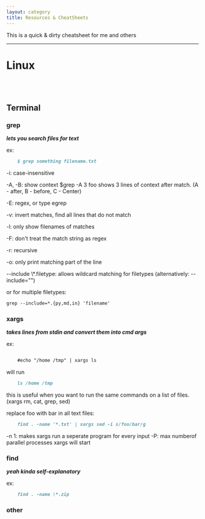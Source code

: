 ```yaml
---
layout: category
title: Resources & CheatSheets
---
```


This is a quick & dirty cheatsheet for me and others

---

# Linux 
<br />
<br />

## Terminal

### grep
**_lets you search files for text_**

ex:

```md
    $ grep something filename.txt
```
-i: case-insensitive

-A, -B: show context $grep -A 3 foo shows 3 lines of context after
match. (A - after, B - before, C - Center)

-E: regex, or type egrep

-v: invert matches, find all lines that do not match

-l: only show filenames of matches

-F: don't treat the match string as regex

-r: recursive

-o: only print matching part of the line

--include \\*.filetype: allows wildcard matching for filetypes (alternatively: --include="")

or for multiple filetypes:

```md
grep --include=*.{py,md,in} 'filename'
```

### xargs

**_takes lines from stdin and convert them into cmd args_**

ex:
```md

    #echo "/home /tmp" | xargs ls
```

will run

```md
    ls /home /tmp
```

this is useful when you want to run the same commands on a list of files.
(xargs rm, cat, grep, sed)

replace foo with bar in all text files:

```md
    find . -name '*.txt' | xargs sed -i s/foo/bar/g
```

-n 1: makes xargs run a seperate program for every input
-P: max numberof parallel processes xargs will start

### find

**_yeah kinda self-explanatory_**

ex:
```md
    find . -name \*.zip
```
### other

